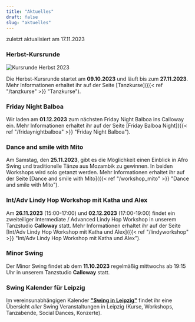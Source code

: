 ```yaml
---
title: "Aktuelles"
draft: false
slug: "aktuelles"
---
```


zuletzt aktualisiert am 17.11.2023

### Herbst-Kursrunde
![Kursrunde Herbst 2023](../slider_kurse_herbst_2023.png)

Die Herbst-Kursrunde startet am **09.10.2023** und läuft bis zum **27.11.2023**. Mehr Informationen erhaltet ihr auf der Seite [Tanzkurse]({{< ref "/tanzkurse" >}} "Tanzkurse").

### Friday Night Balboa
Wir laden am **01.12.2023** zum nächsten Friday Night Balboa ins Calloway ein. Mehr Informationen erhaltet ihr auf der Seite [Friday Balboa Night]({{< ref "/fridaynightbalboa" >}} "Friday Night Balboa").

### Dance and smile with Mito
Am Samstag, den **25.11.2023**, gibt es die Möglichkeit einen Einblick in Afro Swing und traditionelle Tänze aus Mozambik zu gewinnen. In beiden Workshops wird solo getanzt werden. Mehr Informationen erhaltet ihr auf der Seite [Dance and smile with Mito]({{< ref "/workshop_mito" >}} "Dance and smile with Mito"). 

### Int/Adv Lindy Hop Workshop mit Katha und Alex
Am **26.11.2023** (15:00-17:00) und **02.12.2023** (17:00-19:00) findet ein zweiteiliger Intermediate / Advanced Lindy Hop Workshop in unserem Tanzstudio **Calloway** statt. Mehr Informationen erhaltet ihr auf der Seite [Int/Adv Lindy Hop Workshop mit Katha und Alex]({{< ref "/lindyworkshop" >}} "Int/Adv Lindy Hop Workshop mit Katha und Alex").

### Minor Swing
Der Minor Swing findet ab dem **11.10.2023** regelmäßig mittwochs ab 19:15 Uhr in unserem Tanzstudio **Calloway** statt.

### Swing Kalender für Leipzig
Im vereinsunabhängigen Kalender [**"Swing in Leipzig"**](https://kalender.digital/0c529f4b4448ea55b992) findet ihr eine Übersicht *aller* Swing Veranstaltungen in Leipzig (Kurse, Workshops, Tanzabende, Social Dances, Konzerte).
